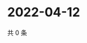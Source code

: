 # 2022-04-12

共 0 条

<!-- BEGIN WEIBO -->
<!-- 最后更新时间 Tue Apr 12 2022 00:18:36 GMT+0800 (China Standard Time) -->

<!-- END WEIBO -->
